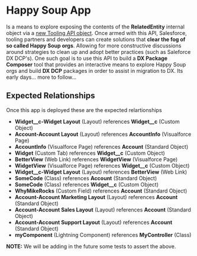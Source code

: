 # Happy Soup App

Is a means to explore exposing the contents of the **RelatedEntity** internal object via a [new Tooling API object](https://salesforce.quip.com/MSAiA5FPtemy). Once armed with this API, Salesforce, tooling partners and developers can create solutions that **clear the fog of so called Happy Soup orgs**. Allowing for more constructive discussions around strategies to clean up and adopt better practices (such as Saleforce DX DCP's). One such goal is to use this API to build a **DX Package Composer** tool that provides an interactive means to explore Happy Soup orgs and build **DX DCP** packages in order to assist in migration to DX. Its early days... more to follow...

## Expected Relationships

Once this app is deployed these are the expected relartionships

- **Widget__c-Widget Layout** (Layout) references **Widget__c** (Custom Object)
- **Account-Account Layout** (Layout) references **AccountInfo** (Visualforce Page)
- **AccountInfo** (Visualforce Page) references **Account** (Standard Object)
- **Widget** (Custom Tab) references **Widget__c** (Custom Object)
- **BetterView** (Web Link) references **WidgetView** (Visualforce Page) 
- **WidgetView** (Visualforce Page) references **Widget__c** (Custom Object)
- **Widget__c-Widget Layout** (Layout) references **BetterView** (Web Link)
- **SomeCode** (Class) references **Account** (Standard Object)
- **SomeCode** (Class) references **Widget__c** (Custom Object)
- **WhyMikeRocks** (Custom Field) references **Account** (Standard Object)
- **Account-Account Marketing Layout** (Layout) references **Account** (Standard Object)
- **Account-Account Sales Layout** (Layout) references **Account** (Standard Object)
- **Account-Account Support Layout** (Layout) references **Account** (Standard Object)
- **myComponent** (Lightning Component) references **MyController** (Class)


**NOTE:** We will be adding in the future some tests to assert the above.